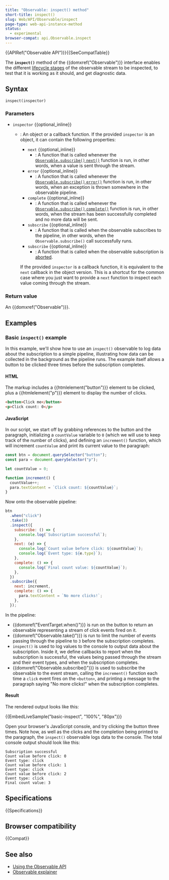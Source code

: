 ```yaml
---
title: "Observable: inspect() method"
short-title: inspect()
slug: Web/API/Observable/inspect
page-type: web-api-instance-method
status:
  - experimental
browser-compat: api.Observable.inspect
---
```


{{APIRef("Observable API")}}{{SeeCompatTable}}

The **`inspect()`** method of the {{domxref("Observable")}} interface enables the different [lifecycle stages](/en-US/docs/Web/API/Observable_API/Using#the_observable_lifecycle) of the observable stream to be inspected, to test that it is working as it should, and get diagnostic data.

## Syntax

```js-nolint
inspect(inspector)
```

### Parameters

- `inspector` {{optional_inline}}
  - : An object or a callback function. If the provided `inspector` is an object, it can contain the following properties:

    - `next` {{optional_inline}}
      - : A function that is called whenever the [`Observable.subscribe()` `next()`](/en-US/docs/Web/API/Observable/subscribe#next) function is run, in other words, when a value is sent through the stream.
    - `error` {{optional_inline}}
      - : A function that is called whenever the [`Observable.subscribe()` `error()`](/en-US/docs/Web/API/Observable/subscribe#error) function is run, in other words, when an exception is thrown somewhere in the observable pipeline.
    - `complete` {{optional_inline}}
      - : A function that is called whenever the [`Observable.subscribe()` `complete()`](/en-US/docs/Web/API/Observable/subscribe#complete) function is run, in other words, when the stream has been successfully completed and no more data will be sent.
    - `subscribe` {{optional_inline}}
      - : A function that is called when the observable subscribes to the pipeline, in other words, when the `Observable.subscribe()` call successfully runs.
    - `subscribe` {{optional_inline}}
      - : A function that is called when the observable subscription is [aborted](/en-US/docs/Web/API/Observable_API/Using#unsubscribing_with_an_abortcontroller).

    If the provided `inspector` is a callback function, it is equivalent to the `next` callback in the object version. This is a shortcut for the common case where you just want to provide a `next` function to inspect each value coming through the stream.

### Return value

An {{domxref("Observable")}}.

## Examples

### Basic `inspect()` example

In this example, we'll show how to use an `inspect()` observable to log data about the subscription to a simple pipeline, illustrating how data can be collected in the background as the pipeline runs. The example itself allows a button to be clicked three times before the subscription completes.

#### HTML

The markup includes a {{htmlelement("button")}} element to be clicked, plus a {{htmlelement("p")}} element to display the number of clicks.

```html live-sample___basic-inspect
<button>Click me</button>
<p>Click count: 0</p>
```

#### JavaScript

In our script, we start off by grabbing references to the button and the paragraph, initializing a `countValue` variable to `0` (which we will use to keep track of the number of clicks), and defining an `increment()` function, which will increment `countValue` and print its current value to the paragraph:

```js live-sample___basic-inspect
const btn = document.querySelector("button");
const para = document.querySelector("p");

let countValue = 0;

function increment() {
  countValue++;
  para.textContent = `Click count: ${countValue}`;
}
```

Now onto the observable pipeline:

```js live-sample___basic-inspect
btn
  .when("click")
  .take(3)
  .inspect({
    subscribe: () => {
      console.log(`Subscription successful`);
    },
    next: (e) => {
      console.log(`Count value before click: ${countValue}`);
      console.log(`Event type: ${e.type}`);
    },
    complete: () => {
      console.log(`Final count value: ${countValue}`);
    },
  })
  .subscribe({
    next: increment,
    complete: () => {
      para.textContent = `No more clicks!`;
    },
  });
```

In the pipeline:

- {{domxref("EventTarget.when()")}} is run on the button to return an observable representing a stream of click events fired on it.
- {{domxref("Observable.take()")}} is run to limit the number of events passing through the pipeline to `3` before the subscription completes.
- `inspect()` is used to log values to the console to output data about the subscription. Inside it, we define callbacks to report when the subscription is successful, the values being passed through the stream and their event types, and when the subscription completes.
- {{domxref("Observable.subscribe()")}} is used to subscribe the observable to the event stream, calling the `increment()` function each time a `click` event fires on the `<button>`, and printing a message to the paragraph saying "No more clicks!" when the subscription completes.

#### Result

The rendered output looks like this:

{{EmbedLiveSample("basic-inspect", "100%", "80px")}}

Open your browser's JavaScript console, and try clicking the button three times. Note how, as well as the clicks and the completion being printed to the paragraph, the `inspect()` observable logs data to the console. The total console output should look like this:

```plain
Subscription successful
Count value before click: 0
Event type: click
Count value before click: 1
Event type: click
Count value before click: 2
Event type: click
Final count value: 3
```

## Specifications

{{Specifications}}

## Browser compatibility

{{Compat}}

## See also

- [Using the Observable API](/en-US/docs/Web/API/Observable_API/Using)
- [Observable explainer](https://github.com/WICG/observable/blob/master/README.md)
